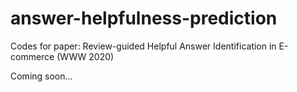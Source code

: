 # answer-helpfulness-prediction
Codes for paper: Review-guided Helpful Answer Identification in E-commerce (WWW 2020)

Coming soon...
